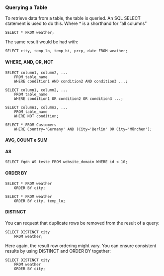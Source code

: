 ### Querying a Table
To retrieve data from a table, the table is queried. An SQL SELECT statement is used to do this. Where * is a shorthand for “all columns”
```
SELECT * FROM weather;
```
The same result would be had with:
```
SELECT city, temp_lo, temp_hi, prcp, date FROM weather;
```

#### WHERE, AND, OR, NOT
```
SELECT column1, column2, ...
    FROM table_name
    WHERE condition1 AND condition2 AND condition3 ...;

SELECT column1, column2, ...
    FROM table_name
    WHERE condition1 OR condition2 OR condition3 ...; 

SELECT column1, column2, ...
    FROM table_name
    WHERE NOT condition; 

SELECT * FROM Customers
    WHERE Country='Germany' AND (City='Berlin' OR City='München');
```

#### AVG, COUNT e SUM


#### AS
```
SELECT fqdn AS teste FROM website_domain WHERE id < 10;
```
#### ORDER BY
```
SELECT * FROM weather
    ORDER BY city;

SELECT * FROM weather
    ORDER BY city, temp_lo;
```
#### DISTINCT
You can request that duplicate rows be removed from the result of a query:
```
SELECT DISTINCT city
    FROM weather;
```

Here again, the result row ordering might vary. You can ensure consistent results by using DISTINCT and ORDER BY together:
```
SELECT DISTINCT city
    FROM weather
    ORDER BY city;
```